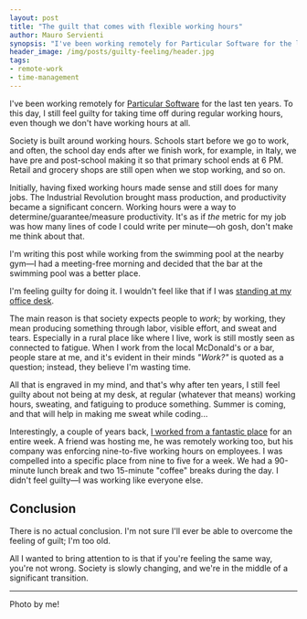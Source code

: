 ```yaml
---
layout: post
title: "The guilt that comes with flexible working hours"
author: Mauro Servienti
synopsis: "I've been working remotely for Particular Software for the last ten years. To this day, I still feel guilty for taking time off during regular working hours, even though we don't have working hours at all. Why is that?"
header_image: /img/posts/guilty-feeling/header.jpg
tags:
- remote-work
- time-management
---
```


I've been working remotely for [Particular Software](https://www.particular.net) for the last ten years. To this day, I still feel guilty for taking time off during regular working hours, even though we don't have working hours at all.

Society is built around working hours. Schools start before we go to work, and often, the school day ends after we finish work, for example, in Italy, we have pre and post-school making it so that primary school ends at 6 PM. Retail and grocery shops are still open when we stop working, and so on.

Initially, having fixed working hours made sense and still does for many jobs. The Industrial Revolution brought mass production, and productivity became a significant concern. Working hours were a way to determine/guarantee/measure productivity. It's as if _the_ metric for my job was how many lines of code I could write per minute—oh gosh, don't make me think about that.

I'm writing this post while working from the swimming pool at the nearby gym—I had a meeting-free morning and decided that the bar at the swimming pool was a better place.

I'm feeling guilty for doing it. I wouldn't feel like that if I was [standing at my office desk](https://milestone.topics.it/tags/stand-up-work.html).

The main reason is that society expects people to _work_; by working, they mean producing something through labor, visible effort, and sweat and tears. Especially in a rural place like where I live, work is still mostly seen as connected to fatigue. When I work from the local McDonald's or a bar, people stare at me, and it's evident in their minds _"Work?"_ is quoted as a question; instead, they believe I'm wasting time.

All that is engraved in my mind, and that's why after ten years, I still feel guilty about not being at my desk, at regular (whatever that means) working hours, sweating, and fatiguing to produce something. Summer is coming, and that will help in making me sweat while coding...

Interestingly, a couple of years back, [I worked from a fantastic place](https://milestone.topics.it/2021/11/17/slow-down.html) for an entire week. A friend was hosting me, he was remotely working too, but his company was enforcing nine-to-five working hours on employees. I was compelled into a specific place from nine to five for a week. We had a 90-minute lunch break and two 15-minute "coffee" breaks during the day. I didn't feel guilty—I was working like everyone else.

## Conclusion

There is no actual conclusion. I'm not sure I'll ever be able to overcome the feeling of guilt; I'm too old.

All I wanted to bring attention to is that if you're feeling the same way, you're not wrong. Society is slowly changing, and we're in the middle of a significant transition.

---

Photo by me!
